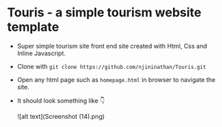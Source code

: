 # Touris - a simple tourism website template
* Super simple tourism site front end site created with Html, Css and Inline Javascript. 
* Clone with ```git clone https://github.com/njininathan/Touris.git```
* Open any html page such as ```homepage.html``` in browser to navigate the site.
* It should look something like 👇

	![alt text](Screenshot (14).png)
